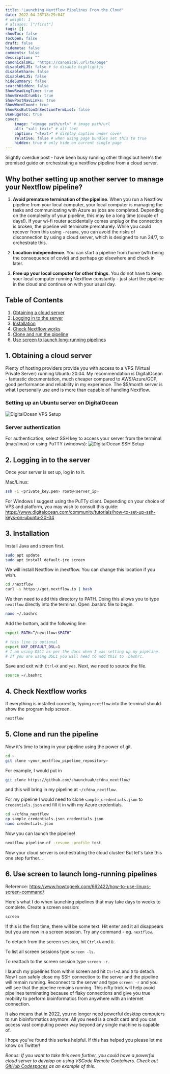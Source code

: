 ```yaml
---
title: 'Launching Nextflow Pipelines From the Cloud'
date: 2022-04-28T18:29:04Z
# weight: 1
# aliases: ["/first"]
tags: []
showToc: false
TocOpen: false
draft: false
hidemeta: false
comments: false
description: ""
canonicalURL: "https://canonical.url/to/page"
disableHLJS: false # to disable highlightjs
disableShare: false
disableHLJS: false
hideSummary: false
searchHidden: false
ShowReadingTime: true
ShowBreadCrumbs: true
ShowPostNavLinks: true
ShowWordCount: true
ShowRssButtonInSectionTermList: false
UseHugoToc: true
cover:
    image: "<image path/url>" # image path/url
    alt: "<alt text>" # alt text
    caption: "<text>" # display caption under cover
    relative: false # when using page bundles set this to true
    hidden: true # only hide on current single page
---
```



Slightly overdue post - have been busy running other things but here's the promised guide on orchestrating a nextflow pipeline from a cloud server.

## Why bother setting up another server to manage your Nextflow pipeline?

1. **Avoid premature termination of the pipeline**. When you run a Nextflow pipeline from your local computer, your local computer is managing the tasks and communicating with Azure as jobs are completed. Depending on the complexity of your pipeline, this may be a long time (couple of days!). If your wi-fi router accidentally comes unplug or the connection is broken, the pipeline will terminate prematurely. While you could recover from this using `-resume`, you can avoid the risks of disconnection by using a cloud server, which is designed to run 24/7, to orchestrate this.

2. **Location independence**. You can start a pipeline from home (wfh being the consequence of covid) and perhaps go elsewhere and check in later.

3. **Free up your local computer for other things**. You do not have to keep your local computer running Nextflow constantly - just start the pipeline in the cloud and continue on with your usual day.

## Table of Contents

1. [Obtaining a cloud server](#1-obtaining-a-cloud-server)
2. [Logging in to the server](#2-logging-in-to-the-server)
3. [Installation](#3-installation)
4. [Check Nextflow works](#4-check-nextflow-works)
5. [Clone and run the pipeline](#5-clone-and-run-the-pipeline)
6. [Use screen to launch long-running pipelines](#6-use-screen-to-launch-long-running-pipelines)

## 1. Obtaining a cloud server

Plenty of hosting providers provide you with access to a VPS (Virtual Private Server) running Ubuntu 20.04. My recommendation is DigitalOcean - fantastic documentation, much cheaper compared to AWS/Azure/GCP, good performance and reliability in my experience. The $5/month server is what I personally use and is more than capable of handling Nextflow.

### Setting up an Ubuntu server on DigitalOcean

![DigitalOcean VPS Setup](/media/do_droplet_creation.png)

### Server authentication

For authentication, select SSH key to access your server from the terminal (mac/linux) or using PuTTY (windows):
![DigitalOcean SSH Setup](/media/do_droplet_ssh.png)

## 2. Logging in to the server

Once your server is set up, log in to it.

Mac/Linux:

```sh
ssh -i <private_key.pem> root@<server_ip>
```

For Windows I suggest using the PuTTy client. Depending on your choice of VPS and platform, you may wish to consult this guide: <https://www.digitalocean.com/community/tutorials/how-to-set-up-ssh-keys-on-ubuntu-20-04>

## 3. Installation

Install Java and screen first.

```sh
sudo apt update
sudo apt install default-jre screen
```

We will install Nextflow in /nextflow. You can change this location if you wish.

```sh
cd /nextflow
curl -s https://get.nextflow.io | bash
```

We then need to add this directory to PATH. Doing this allows you to type `nextflow` directly into the terminal. Open .bashrc file to begin.

```sh
nano ~/.bashrc
```

Add the bottom, add the following line:

```sh
export PATH=“/nextflow:$PATH”

# this line is optional
export NXF_DEFAULT_DSL=1 
# I am using DSL1 as per the docs when I was setting up my pipeline.
# If you are using DSL1 you will need to add this to .bashrc.
```

Save and exit with `Ctrl+X` and `yes`. Next, we need to source the file.

```sh
source ~/.bashrc
```

## 4. Check Nextflow works

If everything is installed correctly, typing `nextflow` into the terminal should show the program help screen.

```sh
nextflow
```

## 5. Clone and run the pipeline

Now it's time to bring in your pipeline using the power of git.

```sh
cd ~
git clone <your_nextflow_pipeline_repository>
```

For example, I would put in

```sh
git clone https://github.com/shaunchuah/cfdna_nextflow/
```

and this will bring in my pipeline at `~/cfdna_nextflow`.

For my pipeline I would need to clone `sample_credentials.json` to `credentials.json` and fill it in with my Azure credentials.

```sh
cd ~/cfdna_nextflow
cp sample_credentials.json credentials.json
nano credentials.json
```

Now you can launch the pipeline!

```sh
nextflow pipeline.nf -resume -profile test
```

Now your cloud server is orchestrating the cloud cluster! But let's take this one step further...

## 6. Use screen to launch long-running pipelines

Reference: <https://www.howtogeek.com/662422/how-to-use-linuxs-screen-command/>

Here's what I do when launching pipelines that may take days to weeks to complete. Create a screen session:

```sh
screen
```

If this is the first time, there will be some text. Hit enter and it all disappears but you are now in a screen session. Try any command - eg. `nextflow`.

To detach from the screen session, hit `Ctrl+A` and `D`.

To list all screen sessions type `screen -ls`.

To reattach to the screen session type `screen -r`.

I launch my pipelines from within screen and hit `Ctrl+A` and `D` to detach. Now I can safely close my SSH connection to the server and the pipeline will remain running. Reconnect to the server and type `screen -r` and you will see that the pipeline remains running. This nifty trick will help avoid pipelines terminating because of flaky connections and give you true mobility to perform bioinformatics from anywhere with an internet connection.

It also means that in 2022, you no longer need powerful desktop computers to run bioinformatics anymore. All you need is a credit card and you can access vast computing power way beyond any single machine is capable of.

I hope you've found this series helpful. If this has helped you please let me know on Twitter!

_Bonus: If you want to take this even further, you could have a powerful cloud server to develop on using VSCode Remote Containers. Check out [GitHub Codespaces](https://github.com/features/codespaces) as an example of this._
